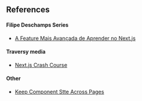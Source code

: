 ## References

#### Filipe Deschamps Series
[](https://www.youtube.com/watch?v=V2T_bkOs0xA)
- [A Feature Mais Avançada de Aprender no Next.js ](https://www.youtube.com/watch?v=aJR7f45dBNs)


#### Traversy media
- [Next.js Crash Course](https://www.youtube.com/watch?v=mTz0GXj8NN0)

#### Other
- [Keep Component Stte Across Pages](https://javascript.plainenglish.io/next-js-keep-state-7eb68984c54e)